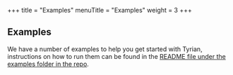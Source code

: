 +++
title = "Examples"
menuTitle = "Examples"
weight = 3
+++

## Examples

We have a number of examples to help you get started with Tyrian, instructions on how to run them can be found in the [README file under the examples folder in the repo](https://github.com/PurpleKingdomGames/tyrian/tree/main/examples).
